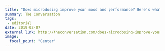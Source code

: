 ```yaml
---
title: "Does microdosing improve your mood and performance? Here's what the research says"
summary: The Conversation
tags:
 - editorial
date: 2019-02-07
external_link: http://theconversation.com/does-microdosing-improve-your-mood-and-performance-heres-what-the-research-says-106850
image:
  focal_point: "Center"
---
```

